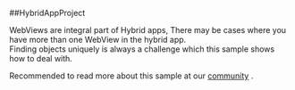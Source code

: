 ##HybridAppProject

WebViews are integral part of Hybrid apps, There may be cases where you have more than one WebView in the hybrid app.<br/>
Finding objects uniquely is always a challenge which this sample shows how to deal with.

Recommended to read more about this sample at our [community](https://community.perfectomobile.com/posts/1201527-hybrid-apps-object-spy-support-for-multiple-webviews) .
